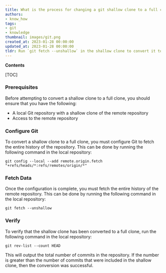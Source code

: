 ```yaml
---
title: What is the process for changing a git shallow clone to a full clone?
authors:
- know_how
tags:
- git
- knowledge
thumbnail: images/git.png
created_at: 2023-01-28 00:00:00
updated_at: 2023-01-28 00:00:00
tldr: Run `git fetch --unshallow` in the shallow clone to convert it to a full clone.
---
```


**Contents**

[TOC]

### Prerequisites

Before attempting to convert a shallow clone to a full clone, you should ensure that you have the following:

- A local Git repository with a shallow clone of the remote repository
- Access to the remote repository

### Configure Git

To convert a shallow clone to a full clone, you must configure Git to fetch the entire history of the repository. This can be done by running the following command in the local repository:

```git
git config --local --add remote.origin.fetch "+refs/heads/*:refs/remotes/origin/*"
```

### Fetch Data

Once the configuration is complete, you must fetch the entire history of the remote repository. This can be done by running the following command in the local repository:

```git
git fetch --unshallow
```

### Verify

To verify that the shallow clone has been converted to a full clone, run the following command in the local repository:

```git
git rev-list --count HEAD
```

This will output the total number of commits in the repository. If the number is greater than the number of commits that were included in the shallow clone, then the conversion was successful.
